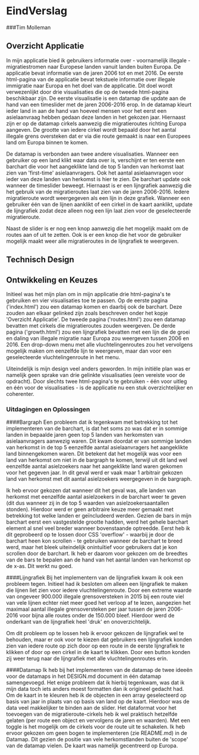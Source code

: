 # EindVerslag
###Tim Molleman
## Overzicht Applicatie
In mijn applicatie bied ik gebruikers informatie over - voornamelijk illegale - migratiestromen naar Europese landen vanuit landen buiten Europa. De applicatie bevat informatie van de jaren 2006 tot en met 2016. De eerste html-pagina van de applicatie bevat tekstuele informatie over illegale immigratie naar Europa en het doel van de applicatie. Dit doel wordt verwezenlijkt door drie visualisaties die op de tweede html-pagina beschikbaar zijn. De eerste visualisatie is een datamap die update aan de hand van een timeslider met de jaren 2006-2016 erop. In de datamap kleurt ieder land in aan de hand van hoeveel mensen voor het eerst een asielaanvraag hebben gedaan deze landen in het gekozen jaar. Hiernaast zijn er op de datamap cirkels aanwezig die migratieroutes richting Europa aangeven. De grootte van iedere cirkel wordt bepaald door het aantal illegale grens oversteken dat er via die route gemaakt is naar een Europees land om Europa binnen te komen.

De datamap is verbonden aan twee andere visualisaties. Wanneer een gebruiker op een land klikt waar data over is, verschijnt er ten eerste een barchart die voor het aangeklikte land de top 5 landen van herkomst laat zien van 'first-time' asielaanvragers. Ook het aantal asielaanvragen voor ieder van deze landen van herkomst is hier te zien. De barchart update ook wanneer de timeslider beweegt. Hiernaast is er een lijngrafiek aanwezig die het gebruik van de migratieroutes laat zien van de jaren 2006-2016. Iedere migratieroute wordt weergegeven als een lijn in deze grafiek. Wanneer een gebruiker één van de lijnen aanklikt of een cirkel in de kaart aanklikt, update de lijngrafiek zodat deze alleen nog een lijn laat zien voor de geselecteerde migratieroute.

Naast de slider is er nog een knop aanwezig die het mogelijk maakt om de routes aan of uit te zetten. Ook is er een knop die het voor de gebruiker mogelijk maakt weer alle migratieroutes in de lijngrafiek te weergeven.

## Technisch Design

## Ontwikkeling en Keuzes
Initieel was het mijn plan om in mijn applicatie drie html-pagina's te gebruiken en vier visualisaties toe te passen. Op de eerste pagina ('index.html') zou een datamap komen en daarbij ook de barchart. Deze zouden aan elkaar gelinked zijn zoals beschreven onder het kopje 'Overzicht Applicatie'. De tweede pagina ('routes.html') zou een datamap bevatten met cirkels die migratieroutes zouden weergeven. De derde pagina ('growth.html') zou een lijngrafiek bevatten met een lijn die de groei en daling van illegale migratie naar Europa zou weergeven tussen 2006 en 2016. Een drop-down menu met alle vluchtelingenroutes zou het vervolgens mogelijk maken om eenzelfde lijn te weergeven, maar dan voor een geselecteerde vluchtelingenroute in het menu.

Uiteindelijk is mijn design veel anders geworden. In mijn initiële plan was er namelijk geen sprake van drie gelinkte visualisaties (een vereiste voor de opdracht). Door slechts twee html-pagina's te gebruiken - één voor uitleg en één voor de visualisaties - is de applicatie nu een stuk overzichtelijker en coherenter. 

### Uitdagingen en Oplossingen
####Bargraph
Een probleem dat ik tegenkwam met betrekking tot het implementeren van de barchart, is dat het soms zo was dat er in sommige landen in bepaalde jaren geen top 5 landen van herkomsten van asielaanvragers aanwezig waren. Dit kwam doordat er van sommige landen van herkomst in de top 5 eenzelfde aantal asielaanvragers het aangeklikte land binnengekomen waren. Dit betekent dat het mogelijk was voor een land van herkomst om niet in de bargraph te komen, terwijl uit dit land wel eenzelfde aantal asielzoekers naar het aangeklikte land waren gekomen voor het gegeven jaar. In dit geval werd er vaak maar 1 arbitrair gekozen land van herkomst met dit aantal asielzoekers weergegeven in de bargraph. 

Ik heb ervoor gekozen dat wanneer dit het geval was, alle landen van herkomst met eenzelfde aantal asielzoekers in de barchart weer te geven (dit dus wanneer zij in de top 5 waarden van asielzoekersaantallen stonden). Hierdoor werd er geen arbitraire keuze meer gemaakt met betrekking tot welke landen er geïncludeerd werden. Gezien de bars in mijn barchart eerst een vastgestelde grootte hadden, werd het gehele barchart element al snel veel breder wanneer bovenstaande optreedde. Eerst heb ik dit geprobeerd op te lossen door CSS 'overflow' - waarbij je door de barchart heen kon scrollen - te gebruiken wanneer de barchart te breed werd, maar het bleek uiteindelijk onintuïtief voor gebruikers dat je kon scrollen door de barchart. Ik heb er daarom voor gekozen om de breedtes van de bars te bepalen aan de hand van het aantal landen van herkomst op de x-as. Dit werkt nu goed.

####Lijngrafiek
Bij het implementern van de lijngrafiek kwam ik ook een probleem tegen. Initieel had ik besloten om alleen een lijngrafiek te maken die lijnen liet zien voor iedere vluchtelingenroute. Door een extreme waarde van ongeveer 900.000 illegale grensoversteken in 2015 bij een route viel van vele lijnen echter niet meer goed het verloop af te lezen, aangezien het maximaal aantal illegale grensoversteken per jaar tussen de jaren 2006-2016 voor bijna alle routes onder de 150.000 bleef. Hierdoor werd de onderkant van de lijngrafiek heel 'druk' en onoverzichtelijk. 

Om dit probleem op te lossen heb ik ervoor gekozen de lijngrafiek wel te behouden, maar er ook voor te kiezen dat gebruikers een lijngrafiek konden zien van iedere route op zich door op een route in de eerste lijngrafiek te klikken of door op een cirkel in de kaart te klikken. Door een button konden zij weer terug naar de lijngrafiek met alle vluchtelingenroutes erin.

####Datamap
Ik heb bij het implementeren van de datamap de twee ideeën voor de datamaps in het DESIGN.md document in één datamap samengevoegd. Het enige probleem dat ik hierbij tegenkwam, was dat ik mijn data toch iets anders moest formatten dan ik origineel gedacht had. Om de kaart in te kleuren heb ik de objecten in een array geselecteerd op basis van jaar in plaats van op basis van land op de kaart. Hierdoor was de data veel makkelijker te binden aan de slider. Het dataformat voor het toevoegen van de migratieroute-cirkels heb ik wel praktisch hetzelfde gelaten (per route een object en vervolgens de jaren en waarden). Met een toggle is het mogelijk om de cirkels voor de route uit te schakelen. Ik heb ervoor gekozen om geen bogen te implementeren (zie README.md) in de Datamap. Dit gezien de positie van vele herkomstlanden buiten de 'scope' van de datamap vielen. De kaart was namelijk gecentreerd op Europa.

###





